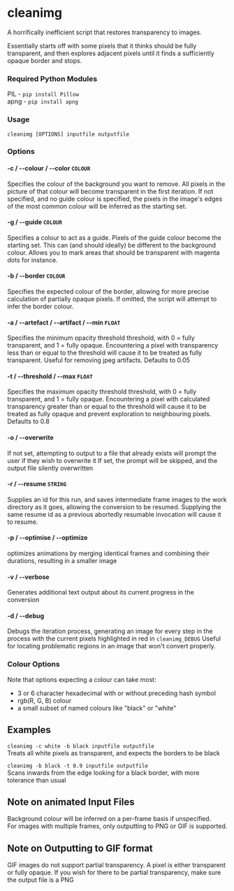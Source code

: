 # cleanimg
A horrifically inefficient script that restores transparency to images.

Essentially starts off with some pixels that it thinks should be fully transparent, and then explores adjacent pixels until it finds a sufficiently opaque border and stops.

### Required Python Modules

PIL - `pip install Pillow`  
apng - `pip install apng`  

### Usage

`cleanimg [OPTIONS] inputfile outputfile`

### Options

#### -c / --colour / --color `COLOUR`
Specifies the colour of the background you want to remove.
All pixels in the picture of that colour will become transparent in the first iteration.
If not specified, and no guide colour is specified, the pixels in the image's edges of the most common colour will be inferred as the starting set.

#### -g / --guide `COLOUR`
Specifies a colour to act as a guide.
Pixels of the guide colour become the starting set.
This can (and should ideally) be different to the background colour.
Allows you to mark areas that should be transparent with magenta dots for instance.

#### -b / --border `COLOUR`
Specifies the expected colour of the border, allowing for more precise calculation of partially opaque pixels.
If omitted, the script will attempt to infer the border colour.

#### -a / --artefact / --artifact / --min `FLOAT`
Specifies the minimum opacity threshold threshold, with 0 = fully transparent, and 1 = fully opaque.
Encountering a pixel with transparency less than or equal to the threshold will cause it to be treated as fully transparent.
Useful for removing jpeg artifacts.
Defaults to 0.05

#### -t / --threshold / --max `FLOAT`
Specifies the maximum opacity threshold threshold, with 0 = fully transparent, and 1 = fully opaque.
Encountering a pixel with calculated transparency greater than or equal to the threshold will cause it to be treated as fully opaque and prevent exploration to neighbouring pixels.
Defaults to 0.8

#### -o / --overwrite
If not set, attempting to output to a file that already exists will prompt the user if they wish to overwrite it
If set, the prompt will be skipped, and the output file silently overwritten

#### -r / --resume `STRING`
Supplies an id for this run, and saves intermediate frame images to the work directory as it goes, allowing the conversion to be resumed.
Supplying the same resume id as a previous abortedly resumable invocation will cause it to resume.

#### -p / --optimise / --optimize
optimizes animations by merging identical frames and combining their durations, resulting in a smaller image

#### -v / --verbose
Generates additional text output about its current progress in the conversion

#### -d / --debug
Debugs the iteration process, generating an image for every step in the process with the current pixels highlighted in red in `cleanimg_DEBUG`
Useful for locating problematic regions in an image that won't convert properly.

### Colour Options

Note that options expecting a colour can take most:

* 3 or 6 character hexadecimal with or without preceding hash symbol
* rgb(R, G, B) colour
* a small subset of named colours like "black" or "white"

## Examples

`cleanimg -c white -b black inputfile outputfile`  
Treats all white pixels as transparent, and expects the borders to be black

`cleanimg -b black -t 0.9 inputfile outputfile`  
Scans inwards from the edge looking for a black border, with more tolerance than usual


## Note on animated Input Files

Background colour will be inferred on a per-frame basis if unspecified.  
For images with multiple frames, only outputting to PNG or GIF is supported.

## Note on Outputting to GIF format

GIF images do not support partial transparency. A pixel is either transparent or fully opaque.
If you wish for there to be partial transparency, make sure the output file is a PNG

